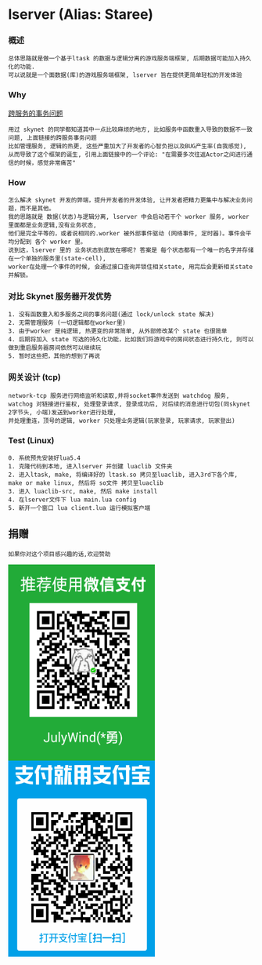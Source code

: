 # lserver (Alias: Staree)

### 概述
```
总体思路就是做一个基于ltask 的数据与逻辑分离的游戏服务端框架, 后期数据可能加入持久化的功能.
可以说就是一个面数据(库)的游戏服务端框架, lserver 旨在提供更简单轻松的开发体验
```


### Why
[跨服务的事务问题](https://blog.codingnow.com/2016/07/skynet_transaction.html)
```
用过 skynet 的同学都知道其中一点比较麻烦的地方, 比如服务中函数重入导致的数据不一致问题, 上面链接的跨服务事务问题
比如管理服务, 逻辑的热更, 这些严重加大了开发者的心智负担以及BUG产生率(自我感觉),
从而导致了这个框架的诞生, 引用上面链接中的一个评论: "在需要多次往返Actor之间进行通信的时候，感觉非常痛苦"
```


### How
```
怎么解决 skynet 开发的弊端，提升开发者的开发体验, 让开发者把精力更集中与解决业务问题，而不是其他。
我的思路就是 数据(状态)与逻辑分离, lserver 中会启动若干个 worker 服务, worker 里面都是业务逻辑,没有业务状态,
他们是完全平等的，或者说相同的.worker 被外部事件驱动 (网络事件, 定时器)。事件会平均分配到 各个 worker 里。 
说到这，lserver 里的 业务状态到底放在哪呢? 答案是 每个状态都有一个唯一的名字并存储在一个单独的服务里(state-cell),
worker在处理一个事件的时候, 会通过接口查询并锁住相关state, 用完后会更新相关state 并解锁。 
```


### 对比 Skynet 服务器开发优势
```
1. 没有函数重入和多服务之间的事务问题(通过 lock/unlock state 解决)
2. 无需管理服务 (一切逻辑都在worker里)
3. 由于worker 是纯逻辑, 热更变的非常简单, 从外部修改某个 state 也很简单
4. 后期将加入 state 可选的持久化功能，比如我们将游戏中的房间状态进行持久化, 则可以做到重启服务器房间依然可以继续玩
5. 暂时这些把，其他的想到了再说
```


### 网关设计 (tcp)
```
network-tcp 服务进行网络监听和读取,并将socket事件发送到 watchdog 服务,
watchog 对链接进行鉴权, 处理登录请求, 登录成功后, 对后续的消息进行切包(同skynet 2字节头, 小端)发送到worker进行处理,
并处理重连，顶号的逻辑, worker 只处理业务逻辑(玩家登录, 玩家请求, 玩家登出)
```


### Test (Linux)
```
0. 系统预先安装好lua5.4
1. 克隆代码到本地, 进入lserver 并创建 luaclib 文件夹
2. 进入ltask, make, 将编译好的 ltask.so 拷贝至luaclib, 进入3rd下各个库, make or make linux, 然后将 so文件 拷贝至luaclib
3. 进入 luaclib-src, make, 然后 make install
4. 在lserver文件下 lua main.lua config
5. 新开一个窗口 lua client.lua 运行模拟客户端

```



## 捐赠 
```
如果你对这个项目感兴趣的话,欢迎赞助
```
<img src="https://raw.githubusercontent.com/HYbutterfly/Fantasy-scorpio-donation/master/wechatpay.png" align="left" height="400" width="300">
<img src="https://raw.githubusercontent.com/HYbutterfly/Fantasy-scorpio-donation/master/alipay.png" height="400" width="300">
